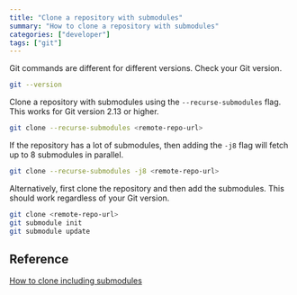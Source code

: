 ```yaml
---
title: "Clone a repository with submodules"
summary: "How to clone a repository with submodules"
categories: ["developer"]
tags: ["git"]
---
```


Git commands are different for different versions. Check your Git version.

```bash
git --version
```

Clone a repository with submodules using the `--recurse-submodules` flag. This works for Git version 2.13 or higher.

```bash
git clone --recurse-submodules <remote-repo-url>
```

If the repository has a lot of submodules, then adding the `-j8` flag will fetch up to 8 submodules in parallel.

```bash
git clone --recurse-submodules -j8 <remote-repo-url>
```

Alternatively, first clone the repository and then add the submodules. This should work regardless of your Git version.

```bash
git clone <remote-repo-url>
git submodule init
git submodule update
```

## Reference

[How to clone including submodules](https://www.w3docs.com/snippets/git/how-to-clone-including-submodules.html)
